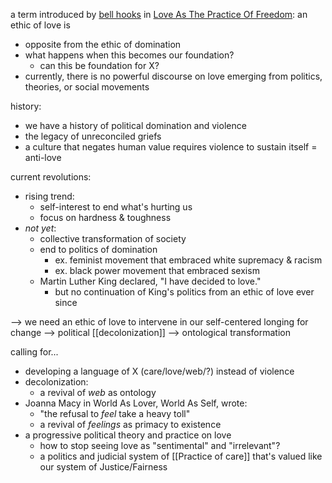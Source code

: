 a term introduced by [bell hooks](https://en.wikipedia.org/wiki/Bell_hooks) in [Love As The Practice Of Freedom](https://blackcommunityhamburg.blackblogs.org/wp-content/uploads/sites/920/2020/10/bell-hooks-Love-as-the-Practice-of-Freedom.pdf):
an ethic of love is
* opposite from the ethic of domination
* what happens when this becomes our foundation?
	* can this be foundation for X?
* currently, there is no powerful discourse on love emerging from politics, theories, or social movements

history:
* we have a history of political domination and violence
* the legacy of unreconciled griefs
* a culture that negates human value requires violence to sustain itself = anti-love

 current revolutions:
* rising trend: 
	* self-interest to end what's hurting us
	* focus on hardness & toughness
* *not* *yet*: 
	* collective transformation of society
	* end to politics of domination
		* ex. feminist movement that embraced white supremacy & racism
		* ex. black power movement that embraced sexism
	* Martin Luther King declared, "I have decided to love."
		* but no continuation of King's politics from an ethic of love ever since

--> we need an ethic of love to intervene in our self-centered longing for change
--> political [[decolonization]]
--> ontological transformation

calling for...
* developing a language of X (care/love/web/?) instead of violence
* decolonization:
	* a revival of *web* as ontology
* Joanna Macy in World As Lover, World As Self, wrote: 
	* "the refusal to *feel* take a heavy toll"
	* a revival of *feelings* as primacy to existence
* a progressive political theory and practice on love
	* how to stop seeing love as "sentimental" and "irrelevant"?
	* a politics and judicial system of [[Practice of care]] that's valued like our system of Justice/Fairness